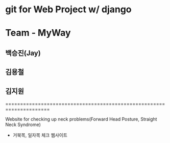 # git for Web Project w/ django

# Team - MyWay

## 백승진(Jay)
## 김용철
## 김지원

=====================================================================

Website for checking up neck problems(Forward Head Posture, Straight Neck Syndrome)
- 거북목, 일자목 체크 웹사이트

